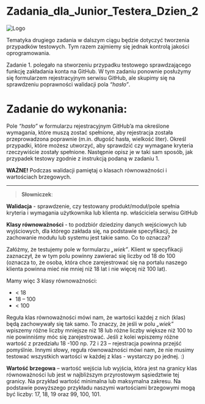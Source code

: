 # Zadania_dla_Junior_Testera_Dzien_2


<img alt="Logo" src="https://testuj.pl/wp-content/uploads/2018/07/testujpl_logo.png">

Tematyka drugiego zadania w dalszym ciągu będzie dotyczyć tworzenia przypadków testowych. Tym razem zajmiemy się jednak kontrolą jakości oprogramowania. 

Zadanie 1. polegało na stworzeniu przypadku testowego sprawdzającego funkcję zakładania konta na GitHub. W tym zadaniu ponownie posłużymy się formularzem rejestracyjnym serwisu GitHub, ale skupimy się na sprawdzeniu poprawności walidacji pola *“hasło”*. 

# Zadanie do wykonania: 

Pole *“hasło”* w formularzu rejestracyjnym GitHub’a ma określone wymagania, które muszą zostać spełnione, aby rejestracja została przeprowadzona poprawnie (m.in. długość hasła, wielkość liter). Określ przypadki, które możesz utworzyć, aby sprawdzić czy wymagane kryteria rzeczywiście zostały spełnione. Następnie opisz je w taki sam sposób, jak przypadek testowy zgodnie z instrukcją podaną w zadaniu 1.

**WAŻNE!** Podczas walidacji pamiętaj o klasach równoważności i wartościach  brzegowych. 

___

> **Słowniczek**:

**Walidacja** - sprawdzenie, czy testowany produkt/moduł/pole spełnia kryteria i wymagania użytkownika lub klienta np. właściciela serwisu GitHub

**Klasy równoważności** - to podzbiór dziedziny danych wejściowych lub wyjściowych, dla którego zakłada się, na podstawie specyfikacji, że zachowanie modułu lub systemu jest takie samo. Co to oznacza?

Załóżmy, że testujemy pole w formularzu *„wiek”*. Klient w specyfikacji zaznaczył, że w tym polu powinny zawierać się liczby od 18 do 100 (oznacza to, że osoba, która chce zarejestrować się na portalu naszego klienta powinna mieć nie mniej niż 18 lat i nie więcej niż 100 lat). 

Mamy więc 3 klasy równoważności:
* < 18 
* 18 – 100
* < 100

Reguła klas równoważności mówi nam, że wartości każdej z nich (klas) będą zachowywały się tak samo. To znaczy, że jeśli w polu *„wiek”* wpiszemy różne liczby mniejsze niż 18 lub różne liczby większe niż 100 to nie powinniśmy móc się zarejestrować. Jeśli  z kolei wpiszemy różne wartość z przedziału 18 -100 np. 72 i 23 – rejestracja powinna przejść pomyślnie. Innymi słowy, reguła równoważności mówi nam, że nie musimy testować wszystkich wartości w każdej z klas - wystarczy po jednej. :) 


**Wartość brzegowa** – wartość wejścia lub wyjścia, która jest na granicy klas równoważności lub jest w najbliższym przyrostowym sąsiedztwie tej granicy. Na przykład wartość minimalna lub maksymalna zakresu. Na podstawie powyższego przykładu naszymi wartościami brzegowymi mogą być liczby: 17, 18, 19 oraz 99, 100, 101. 
